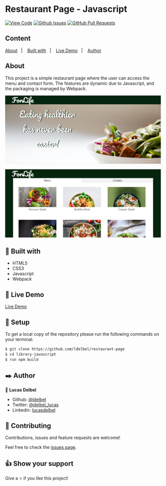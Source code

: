 # Restaurant Page - Javascript
  
[![View Code](https://img.shields.io/badge/View%20-Code-green)]()
[![Github Issues](https://img.shields.io/badge/GitHub-Issues-orange)]()
[![GitHub Pull Requests](https://img.shields.io/badge/GitHub-Pull%20Requests-blue)]()

## Content

<a text-align="center" href="#about">About</a>&nbsp;&nbsp;&nbsp;|&nbsp;&nbsp;&nbsp;
<a href="#with">Built with</a>&nbsp;&nbsp;&nbsp;|&nbsp;&nbsp;&nbsp;
<a href="#ldl">Live Demo</a>&nbsp;&nbsp;&nbsp;|&nbsp;&nbsp;&nbsp;
<a href="#author">Author</a>

## About <a name = "about"></a>

This project is a simple restaurant page where the user can access the menu and contact form. The features are dynamic due to Javascript, and the packaging is managed by Webpack.

  ![screenshot](images/screen1.png) 
  
  ![screenshot](images/screen2.png) 

## 🔧 Built with<a name = "with"></a>

- HTML5
- CSS3
- Javascript
- Webpack

## 🔴 Live Demo <a name = "ldl"></a>

[Live Demo](https://ldelbel.github.io/restaurant-page/)

## 🔨 Setup

To get a local copy of the repository please run the following commands on your terminal:

```bash
$ git clone https://github.com/ldelbel/restaurant-page
$ cd library-javascript
$ run npm build
```

## ✒️  Author <a name = "author"></a>

👤 **Lucas Delbel**

- Github: [@ldelbel](https://github.com/ldelbel)
- Twitter: [@delbel_lucas](https://twitter.com/delbel_lucas)
- Linkedin: [lucasdelbel](https://www.linkedin.com/in/lucasdelbel/)

## 🤝 Contributing

Contributions, issues and feature requests are welcome!

Feel free to check the [issues page]().


## 👍 Show your support

Give a ⭐️ if you like this project!

